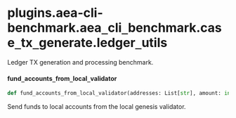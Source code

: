 <a id="plugins.aea-cli-benchmark.aea_cli_benchmark.case_tx_generate.ledger_utils"></a>

# plugins.aea-cli-benchmark.aea`_`cli`_`benchmark.case`_`tx`_`generate.ledger`_`utils

Ledger TX generation and processing benchmark.

<a id="plugins.aea-cli-benchmark.aea_cli_benchmark.case_tx_generate.ledger_utils.fund_accounts_from_local_validator"></a>

#### fund`_`accounts`_`from`_`local`_`validator

```python
def fund_accounts_from_local_validator(addresses: List[str], amount: int, denom: str = DEFAULT_DENOMINATION)
```

Send funds to local accounts from the local genesis validator.

